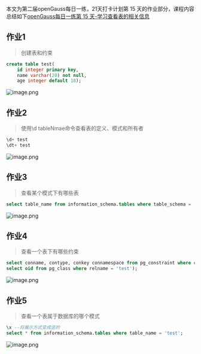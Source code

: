 
本文为第二届openGauss每日一练，21天打卡计划第 15 天的作业部分，课程内容总结如下[openGauss每日一练第 15 天-学习查看表的相关信息](https://www.modb.pro/db/576470)

## 作业1
> 创建表和约束

```sql
create table test(
	id integer primary key,
	name varchar(20) not null,
	age integer default 18);
```
![image.png](https://oss-emcsprod-public.modb.pro/image/editor/20221208-84351ca4-efb8-4916-a315-8a44b8c2b5d9.png)


## 作业2
> 使用\d tableNmae命令查看表的定义、模式和所有者
```sql
\d+ test
\dt+ test
```
![image.png](https://oss-emcsprod-public.modb.pro/image/editor/20221208-de3d5276-980b-406a-9764-d8dbbc35314b.png)

## 作业3
> 查看某个模式下有哪些表
```sql
select table_name from information_schema.tables where table_schema = 'test';
```
![image.png](https://oss-emcsprod-public.modb.pro/image/editor/20221208-326435dd-e52b-4182-879e-6948d4670512.png)


## 作业4
> 查看一个表下有哪些约束
```sql
select conname, contype, conkey connamespace from pg_constraint where conrelid in(
select oid from pg_class where relname = 'test');
```
![image.png](https://oss-emcsprod-public.modb.pro/image/editor/20221208-cf1285cc-b903-4669-b18f-2f887cd05fb8.png)


## 作业5
> 查看一个表属于数据库的哪个模式
```sql
\x --将展示方式变成竖的
select * from information_schema.tables where table_name = 'test';
```
![image.png](https://oss-emcsprod-public.modb.pro/image/editor/20221208-4e25e010-bc95-47ff-b8d0-176db22b4188.png)
